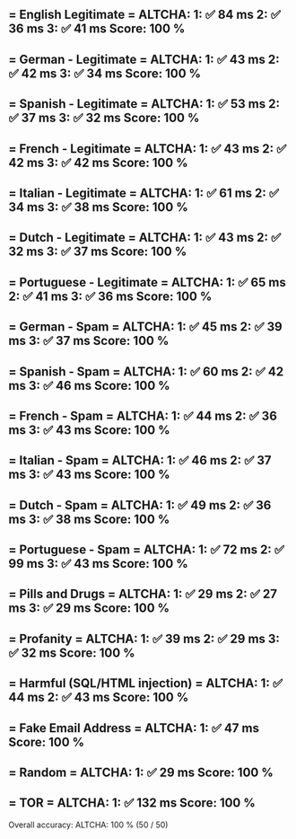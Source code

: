 = English Legitimate =
ALTCHA:
1: ✅ 84 ms
2: ✅ 36 ms
3: ✅ 41 ms
Score: 100 %
---

= German - Legitimate =
ALTCHA:
1: ✅ 43 ms
2: ✅ 42 ms
3: ✅ 34 ms
Score: 100 %
---

= Spanish - Legitimate =
ALTCHA:
1: ✅ 53 ms
2: ✅ 37 ms
3: ✅ 32 ms
Score: 100 %
---

= French - Legitimate =
ALTCHA:
1: ✅ 43 ms
2: ✅ 42 ms
3: ✅ 42 ms
Score: 100 %
---

= Italian - Legitimate =
ALTCHA:
1: ✅ 61 ms
2: ✅ 34 ms
3: ✅ 38 ms
Score: 100 %
---

= Dutch - Legitimate =
ALTCHA:
1: ✅ 43 ms
2: ✅ 32 ms
3: ✅ 37 ms
Score: 100 %
---

= Portuguese - Legitimate =
ALTCHA:
1: ✅ 65 ms
2: ✅ 41 ms
3: ✅ 36 ms
Score: 100 %
---

= German - Spam =
ALTCHA:
1: ✅ 45 ms
2: ✅ 39 ms
3: ✅ 37 ms
Score: 100 %
---

= Spanish - Spam =
ALTCHA:
1: ✅ 60 ms
2: ✅ 42 ms
3: ✅ 46 ms
Score: 100 %
---

= French - Spam =
ALTCHA:
1: ✅ 44 ms
2: ✅ 36 ms
3: ✅ 43 ms
Score: 100 %
---

= Italian - Spam =
ALTCHA:
1: ✅ 46 ms
2: ✅ 37 ms
3: ✅ 43 ms
Score: 100 %
---

= Dutch - Spam =
ALTCHA:
1: ✅ 49 ms
2: ✅ 36 ms
3: ✅ 38 ms
Score: 100 %
---

= Portuguese - Spam =
ALTCHA:
1: ✅ 72 ms
2: ✅ 99 ms
3: ✅ 43 ms
Score: 100 %
---

= Pills and Drugs =
ALTCHA:
1: ✅ 29 ms
2: ✅ 27 ms
3: ✅ 29 ms
Score: 100 %
---

= Profanity =
ALTCHA:
1: ✅ 39 ms
2: ✅ 29 ms
3: ✅ 32 ms
Score: 100 %
---

= Harmful (SQL/HTML injection) =
ALTCHA:
1: ✅ 44 ms
2: ✅ 43 ms
Score: 100 %
---

= Fake Email Address =
ALTCHA:
1: ✅ 47 ms
Score: 100 %
---

= Random =
ALTCHA:
1: ✅ 29 ms
Score: 100 %
---

= TOR =
ALTCHA:
1: ✅ 132 ms
Score: 100 %
---


Overall accuracy:
ALTCHA: 100 % (50 / 50)